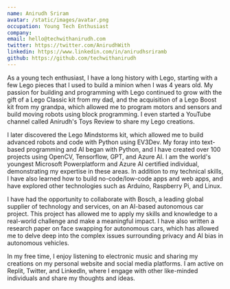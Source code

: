 ```yaml
---
name: Anirudh Sriram
avatar: /static/images/avatar.png
occupation: Young Tech Enthusiast
company:
email: hello@techwithanirudh.com
twitter: https://twitter.com/AnirudhWith
linkedin: https://www.linkedin.com/in/anirudhsriramb
github: https://github.com/techwithanirudh
---
```


As a young tech enthusiast, I have a long history with Lego, starting with a few Lego pieces that I used to build a minion when I was 4 years old. My passion for building and programming with Lego continued to grow with the gift of a Lego Classic kit from my dad, and the acquisition of a Lego Boost kit from my grandpa, which allowed me to program motors and sensors and build moving robots using block programming. I even started a YouTube channel called Anirudh's Toys Review to share my Lego creations.

I later discovered the Lego Mindstorms kit, which allowed me to build advanced robots and code with Python using EV3Dev. My foray into text-based programming and AI began with Python, and I have created over 100 projects using OpenCV, Tensorflow, GPT, and Azure AI. I am the world's youngest Microsoft Powerplatform and Azure AI certified individual, demonstrating my expertise in these areas. In addition to my technical skills, I have also learned how to build no-code/low-code apps and web apps, and have explored other technologies such as Arduino, Raspberry Pi, and Linux.

I have had the opportunity to collaborate with Bosch, a leading global supplier of technology and services, on an AI-based autonomous car project. This project has allowed me to apply my skills and knowledge to a real-world challenge and make a meaningful impact. I have also written a research paper on face swapping for autonomous cars, which has allowed me to delve deep into the complex issues surrounding privacy and AI bias in autonomous vehicles.

In my free time, I enjoy listening to electronic music and sharing my creations on my personal website and social media platforms. I am active on Replit, Twitter, and LinkedIn, where I engage with other like-minded individuals and share my thoughts and ideas.
